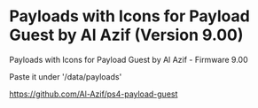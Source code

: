 # Payloads with Icons for Payload Guest by Al Azif (Version 9.00)

<p>Payloads with Icons for Payload Guest by Al Azif - Firmware 9.00</p>
<p>Paste it under '/data/payloads'</p>

https://github.com/Al-Azif/ps4-payload-guest

